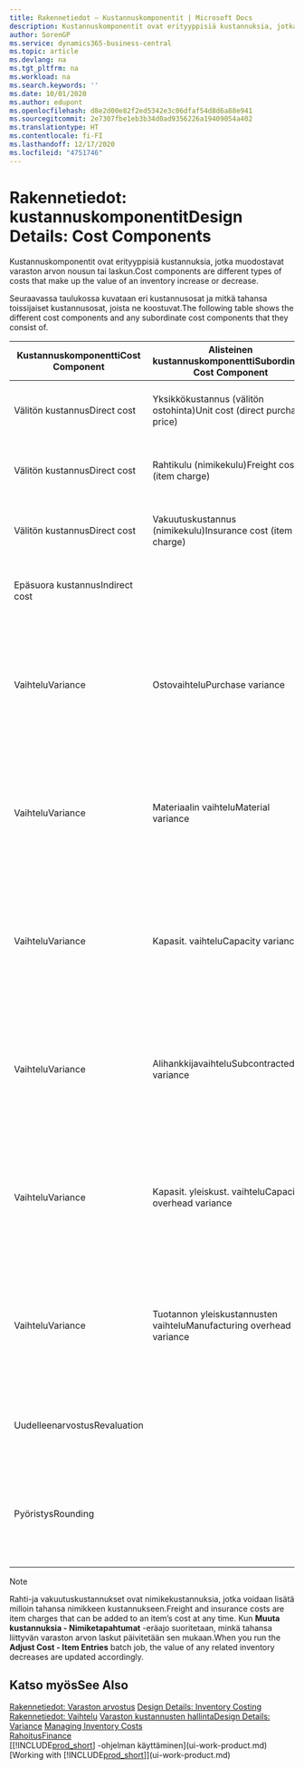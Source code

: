 ```yaml
---
title: Rakennetiedot – Kustannuskomponentit | Microsoft Docs
description: Kustannuskomponentit ovat erityyppisiä kustannuksia, jotka muodostavat varaston arvon kasvun tai vähennyksen.
author: SorenGP
ms.service: dynamics365-business-central
ms.topic: article
ms.devlang: na
ms.tgt_pltfrm: na
ms.workload: na
ms.search.keywords: ''
ms.date: 10/01/2020
ms.author: edupont
ms.openlocfilehash: d8e2d00e82f2ed5342e3c06dfaf54d8d6a88e941
ms.sourcegitcommit: 2e7307fbe1eb3b34d0ad9356226a19409054a402
ms.translationtype: HT
ms.contentlocale: fi-FI
ms.lasthandoff: 12/17/2020
ms.locfileid: "4751746"
---
```

# <a name="design-details-cost-components"></a><span data-ttu-id="504d6-103">Rakennetiedot: kustannuskomponentit</span><span class="sxs-lookup"><span data-stu-id="504d6-103">Design Details: Cost Components</span></span>
<span data-ttu-id="504d6-104">Kustannuskomponentit ovat erityyppisiä kustannuksia, jotka muodostavat varaston arvon nousun tai laskun.</span><span class="sxs-lookup"><span data-stu-id="504d6-104">Cost components are different types of costs that make up the value of an inventory increase or decrease.</span></span>  

 <span data-ttu-id="504d6-105">Seuraavassa taulukossa kuvataan eri kustannusosat ja mitkä tahansa toissijaiset kustannusosat, joista ne koostuvat.</span><span class="sxs-lookup"><span data-stu-id="504d6-105">The following table shows the different cost components and any subordinate cost components that they consist of.</span></span>  

|<span data-ttu-id="504d6-106">Kustannuskomponentti</span><span class="sxs-lookup"><span data-stu-id="504d6-106">Cost Component</span></span>|<span data-ttu-id="504d6-107">Alisteinen kustannuskomponentti</span><span class="sxs-lookup"><span data-stu-id="504d6-107">Subordinate Cost Component</span></span>|<span data-ttu-id="504d6-108">Description</span><span class="sxs-lookup"><span data-stu-id="504d6-108">Description</span></span>|  
|--------------------|--------------------------------|---------------------------------------|  
|<span data-ttu-id="504d6-109">Välitön kustannus</span><span class="sxs-lookup"><span data-stu-id="504d6-109">Direct cost</span></span>|<span data-ttu-id="504d6-110">Yksikkökustannus (välitön ostohinta)</span><span class="sxs-lookup"><span data-stu-id="504d6-110">Unit cost (direct purchase price)</span></span>|<span data-ttu-id="504d6-111">Kustannus, joka voidaan jäljittää kustannuskohteeseen.</span><span class="sxs-lookup"><span data-stu-id="504d6-111">Cost that can be traced to a cost object.</span></span>|  
|<span data-ttu-id="504d6-112">Välitön kustannus</span><span class="sxs-lookup"><span data-stu-id="504d6-112">Direct cost</span></span>|<span data-ttu-id="504d6-113">Rahtikulu (nimikekulu)</span><span class="sxs-lookup"><span data-stu-id="504d6-113">Freight cost (item charge)</span></span>|<span data-ttu-id="504d6-114">Kustannus, joka voidaan jäljittää kustannuskohteeseen.</span><span class="sxs-lookup"><span data-stu-id="504d6-114">Cost that can be traced to a cost object.</span></span>|  
|<span data-ttu-id="504d6-115">Välitön kustannus</span><span class="sxs-lookup"><span data-stu-id="504d6-115">Direct cost</span></span>|<span data-ttu-id="504d6-116">Vakuutuskustannus (nimikekulu)</span><span class="sxs-lookup"><span data-stu-id="504d6-116">Insurance cost (item charge)</span></span>|<span data-ttu-id="504d6-117">Kustannus, joka voidaan jäljittää kustannuskohteeseen.</span><span class="sxs-lookup"><span data-stu-id="504d6-117">Cost that can be traced to a cost object.</span></span>|  
|<span data-ttu-id="504d6-118">Epäsuora kustannus</span><span class="sxs-lookup"><span data-stu-id="504d6-118">Indirect cost</span></span>||<span data-ttu-id="504d6-119">Kustannus, jota ei voida jäljittää kustannuskohteeseen.</span><span class="sxs-lookup"><span data-stu-id="504d6-119">Cost that cannot be traced to a cost object.</span></span>|  
|<span data-ttu-id="504d6-120">Vaihtelu</span><span class="sxs-lookup"><span data-stu-id="504d6-120">Variance</span></span>|<span data-ttu-id="504d6-121">Ostovaihtelu</span><span class="sxs-lookup"><span data-stu-id="504d6-121">Purchase variance</span></span>|<span data-ttu-id="504d6-122">Todellisten ja vakiokustannusten välinen ero, joka kirjataan vain niiden nimikkeiden osalta, joille käytetään **Vakio**-arvostusmenetelmää.</span><span class="sxs-lookup"><span data-stu-id="504d6-122">The difference between actual and standard costs, which is only posted for items using the **Standard** costing method.</span></span>|  
|<span data-ttu-id="504d6-123">Vaihtelu</span><span class="sxs-lookup"><span data-stu-id="504d6-123">Variance</span></span>|<span data-ttu-id="504d6-124">Materiaalin vaihtelu</span><span class="sxs-lookup"><span data-stu-id="504d6-124">Material variance</span></span>|<span data-ttu-id="504d6-125">Todellisten ja vakiokustannusten välinen ero, joka kirjataan vain niiden nimikkeiden osalta, joille käytetään **Vakio**-arvostusmenetelmää.</span><span class="sxs-lookup"><span data-stu-id="504d6-125">The difference between actual and standard costs, which is only posted for items using the **Standard** costing method.</span></span>|  
|<span data-ttu-id="504d6-126">Vaihtelu</span><span class="sxs-lookup"><span data-stu-id="504d6-126">Variance</span></span>|<span data-ttu-id="504d6-127">Kapasit. vaihtelu</span><span class="sxs-lookup"><span data-stu-id="504d6-127">Capacity variance</span></span>|<span data-ttu-id="504d6-128">Todellisten ja vakiokustannusten välinen ero, joka kirjataan vain niiden nimikkeiden osalta, joille käytetään **Vakio**-arvostusmenetelmää.</span><span class="sxs-lookup"><span data-stu-id="504d6-128">The difference between actual and standard costs, which is only posted for items using the **Standard** costing method.</span></span>|  
|<span data-ttu-id="504d6-129">Vaihtelu</span><span class="sxs-lookup"><span data-stu-id="504d6-129">Variance</span></span>|<span data-ttu-id="504d6-130">Alihankkijavaihtelu</span><span class="sxs-lookup"><span data-stu-id="504d6-130">Subcontracted variance</span></span>|<span data-ttu-id="504d6-131">Todellisten ja vakiokustannusten välinen ero, joka kirjataan vain niiden nimikkeiden osalta, joille käytetään **Vakio**-arvostusmenetelmää.</span><span class="sxs-lookup"><span data-stu-id="504d6-131">The difference between actual and standard costs, which is only posted for items using the **Standard** costing method.</span></span>|  
|<span data-ttu-id="504d6-132">Vaihtelu</span><span class="sxs-lookup"><span data-stu-id="504d6-132">Variance</span></span>|<span data-ttu-id="504d6-133">Kapasit. yleiskust. vaihtelu</span><span class="sxs-lookup"><span data-stu-id="504d6-133">Capacity overhead variance</span></span>|<span data-ttu-id="504d6-134">Todellisten ja vakiokustannusten välinen ero, joka kirjataan vain niiden nimikkeiden osalta, joille käytetään **Vakio**-arvostusmenetelmää.</span><span class="sxs-lookup"><span data-stu-id="504d6-134">The difference between actual and standard costs, which is only posted for items using the **Standard** costing method.</span></span>|  
|<span data-ttu-id="504d6-135">Vaihtelu</span><span class="sxs-lookup"><span data-stu-id="504d6-135">Variance</span></span>|<span data-ttu-id="504d6-136">Tuotannon yleiskustannusten vaihtelu</span><span class="sxs-lookup"><span data-stu-id="504d6-136">Manufacturing overhead variance</span></span>|<span data-ttu-id="504d6-137">Todellisten ja vakiokustannusten välinen ero, joka kirjataan vain niiden nimikkeiden osalta, joille käytetään **Vakio**-arvostusmenetelmää.</span><span class="sxs-lookup"><span data-stu-id="504d6-137">The difference between actual and standard costs, which is only posted for items using the **Standard** costing method.</span></span>|  
|<span data-ttu-id="504d6-138">Uudelleenarvostus</span><span class="sxs-lookup"><span data-stu-id="504d6-138">Revaluation</span></span>||<span data-ttu-id="504d6-139">Nykyisen varaston arvon arvonalennus tai arvonkorotus.</span><span class="sxs-lookup"><span data-stu-id="504d6-139">A depreciation or appreciation of the current inventory value.</span></span>|  
|<span data-ttu-id="504d6-140">Pyöristys</span><span class="sxs-lookup"><span data-stu-id="504d6-140">Rounding</span></span>||<span data-ttu-id="504d6-141">Ylijäämät, jotka on aiheutettu menetelmällä, jossa varaston arvostuksen vähennykset on laskettu.</span><span class="sxs-lookup"><span data-stu-id="504d6-141">Residuals caused by the way in which valuation of inventory decreases are calculated.</span></span>|  

> [!NOTE]  
>  <span data-ttu-id="504d6-142">Rahti-ja vakuutuskustannukset ovat nimikekustannuksia, jotka voidaan lisätä milloin tahansa nimikkeen kustannukseen.</span><span class="sxs-lookup"><span data-stu-id="504d6-142">Freight and insurance costs are item charges that can be added to an item’s cost at any time.</span></span> <span data-ttu-id="504d6-143">Kun **Muuta kustannuksia - Nimiketapahtumat** -eräajo suoritetaan, minkä tahansa liittyvän varaston arvon laskut päivitetään sen mukaan.</span><span class="sxs-lookup"><span data-stu-id="504d6-143">When you run the **Adjust Cost - Item Entries** batch job, the value of any related inventory decreases are updated accordingly.</span></span>  

## <a name="see-also"></a><span data-ttu-id="504d6-144">Katso myös</span><span class="sxs-lookup"><span data-stu-id="504d6-144">See Also</span></span>  
 <span data-ttu-id="504d6-145">[Rakennetiedot: Varaston arvostus](design-details-inventory-costing.md) </span><span class="sxs-lookup"><span data-stu-id="504d6-145">[Design Details: Inventory Costing](design-details-inventory-costing.md) </span></span>  
 <span data-ttu-id="504d6-146">[Rakennetiedot: Vaihtelu](design-details-variance.md) [Varaston kustannusten hallinta](finance-manage-inventory-costs.md)</span><span class="sxs-lookup"><span data-stu-id="504d6-146">[Design Details: Variance](design-details-variance.md) [Managing Inventory Costs](finance-manage-inventory-costs.md)</span></span>  
 [<span data-ttu-id="504d6-147">Rahoitus</span><span class="sxs-lookup"><span data-stu-id="504d6-147">Finance</span></span>](finance.md)  
 <span data-ttu-id="504d6-148">[[!INCLUDE[prod_short](includes/prod_short.md)] -ohjelman käyttäminen](ui-work-product.md)</span><span class="sxs-lookup"><span data-stu-id="504d6-148">[Working with [!INCLUDE[prod_short](includes/prod_short.md)]](ui-work-product.md)</span></span>  
